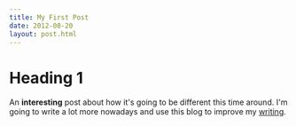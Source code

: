 ```yaml
---
title: My First Post
date: 2012-08-20
layout: post.html
---
```


# Heading 1

An **interesting** post about how it's going to be different this time around. I'm going to write a lot more nowadays and use this blog to improve my [writing](http://googlecom).